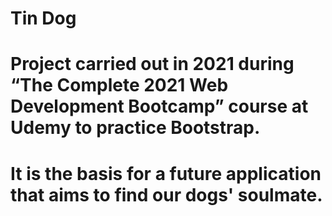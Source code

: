 # Tin Dog
# Project carried out in 2021 during “The Complete 2021 Web Development Bootcamp” course at Udemy to practice Bootstrap.
# It is the basis for a future application that aims to find our dogs' soulmate.
